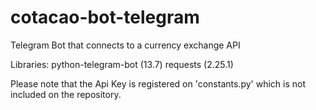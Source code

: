 # cotacao-bot-telegram
Telegram Bot that connects to a currency exchange API

Libraries:
python-telegram-bot (13.7)
requests (2.25.1)

Please note that the Api Key is registered on 'constants.py' which is not included on the repository.
